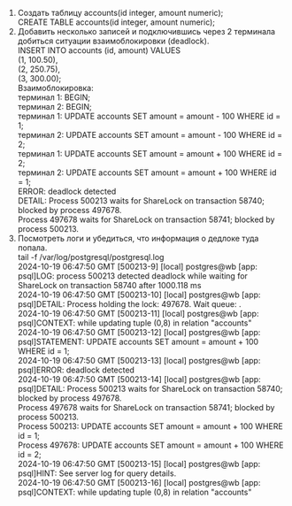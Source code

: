 1. Создать таблицу accounts(id integer, amount numeric);  
CREATE TABLE accounts(id integer, amount numeric);  
2. Добавить несколько записей и подключившись через 2 терминала добиться ситуации взаимоблокировки (deadlock).  
INSERT INTO accounts (id, amount) VALUES   
(1, 100.50),  
(2, 250.75),  
(3, 300.00);  
Взаимоблокировка:  
терминал 1: BEGIN;  
терминал 2: BEGIN;  
терминал 1: UPDATE accounts SET amount = amount - 100 WHERE id = 1;  
терминал 2: UPDATE accounts SET amount = amount - 100 WHERE id = 2;  
терминал 1: UPDATE accounts SET amount = amount + 100 WHERE id = 2;  
терминал 2: UPDATE accounts SET amount = amount + 100 WHERE id = 1;  
ERROR:  deadlock detected  
DETAIL:  Process 500213 waits for ShareLock on transaction 58740; blocked by process 497678.  
Process 497678 waits for ShareLock on transaction 58741; blocked by process 500213.  
3. Посмотреть логи и убедиться, что информация о дедлоке туда попала.  
tail -f  /var/log/postgresql/postgresql.log  
2024-10-19 06:47:50 GMT [500213-9] [local] postgres@wb [app: psql]LOG:  process 500213 detected deadlock while waiting for ShareLock on transaction 58740 after 1000.118 ms  
2024-10-19 06:47:50 GMT [500213-10] [local] postgres@wb [app: psql]DETAIL:  Process holding the lock: 497678. Wait queue: .  
2024-10-19 06:47:50 GMT [500213-11] [local] postgres@wb [app: psql]CONTEXT:  while updating tuple (0,8) in relation "accounts"  
2024-10-19 06:47:50 GMT [500213-12] [local] postgres@wb [app: psql]STATEMENT:  UPDATE accounts SET amount = amount + 100 WHERE id = 1;  
2024-10-19 06:47:50 GMT [500213-13] [local] postgres@wb [app: psql]ERROR:  deadlock detected  
2024-10-19 06:47:50 GMT [500213-14] [local] postgres@wb [app: psql]DETAIL:  Process 500213 waits for ShareLock on transaction 58740; blocked by process 497678.  
        Process 497678 waits for ShareLock on transaction 58741; blocked by process 500213.  
        Process 500213: UPDATE accounts SET amount = amount + 100 WHERE id = 1;  
        Process 497678: UPDATE accounts SET amount = amount + 100 WHERE id = 2;  
2024-10-19 06:47:50 GMT [500213-15] [local] postgres@wb [app: psql]HINT:  See server log for query details.  
2024-10-19 06:47:50 GMT [500213-16] [local] postgres@wb [app: psql]CONTEXT:  while updating tuple (0,8) in relation "accounts"  
